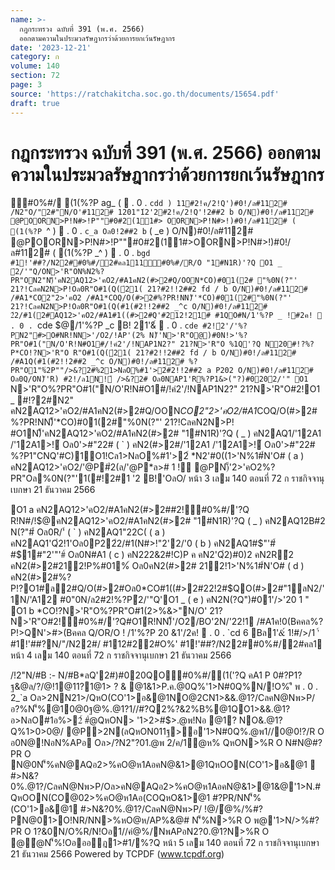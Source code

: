 ```yaml
---
name: >-
  กฎกระทรวง ฉบับที่ 391 (พ.ศ. 2566)
  ออกตามความในประมวลรัษฎากรว่าด้วยการยกเว้นรัษฎากร
date: '2023-12-21'
category: ก
volume: 140
section: 72
page: 3
source: 'https://ratchakitcha.soc.go.th/documents/15654.pdf'
draft: true
---
```


# กฎกระทรวง ฉบับที่ 391 (พ.ศ. 2566) ออกตามความในประมวลรัษฎากรว่าด้วยการยกเว้นรัษฎากร

#0%#/ (1(%?P ag_ (  . 0 . `cdd ) 11#2!ค/2!Q')#0!/ล#112# /N2"O/"2#"N/O'#112# 1201"1ํ2'2#2!ค/2!Q'!2##2 b O/N)#0!/ล#112# @POORN>P!N#>!P""#0#2(11#> OORN>P!N#>!)#0!/ล#112# ( (1(%?P `^ )  . 0 . `c_a Oล0!2##2 b` ( _e ) O/N)#0!/ล#112# @POORN>P!N#>!P""#0#2(11#>OORN>P!N#>!)#0!/ล#112# ( (1(%?P _^ )  . 0 . `bgd #1!'##?/N22##0%#/2#คล111#0%#/R/O "1#N1R)'?Q O1 _ ํ2/'"Q/ON>'R"ON%N2%?PR"ON2"N)็'คN2AQ12>'คO2/#A1คN2(#>2#Q/OON*CO)#01(2# "%0N(?"' 21?!CลคN2N>P!Oล0R"O#1(Q(ํ21( 21?#2!!2##2 fd / b O/N)#0!/ล#112# /#A1*CO2"2>'คO2 /#A1*COQ/O(#>2#%?PR!NN)็'*CO)#01(2#"%0N(?"' 21?!CลคN2N>P!Oล0R"O#1(Q(#1(#2!!2##2 _^c O/N)#0!/ล#112# 2ํ2/#1(2#AQ12>'คO2/#A1#1((#>2#Q'#212!21# #1QO#N/1'%?P _ !#2ค!  . 0 . `cde $@/1'%?P _c B! 21'&์  . 0 . `cde #2!ํ2'/'%?PN2"#>O#NR!NN>'/O2/!AP'(2% N)็'N>'R"O@)#0N!>'%?PR"O#1("N/O'R!N#O1#/!คํ2'/!NAP1N2?" 21?N>'R"O %1Q'?Q N20#!?%?P*CO!?N>'R"O R"O#1(Q(ํ21( 21?#2!!2##2 fd / b O/N)#0!/ล#112# /#A1Q(#1(#2!!2##2 _^c O/N)#0!/ล#112# %?PR"O1"%ํ2P""/>&?2#%21>NลO%#1'>2์#2!!2##2 a P202 O/N)#0!/ล#112# Oล0Q/ON)็'R) #2!/ล1N!์ />&?2# Oล0NAP1'R%?P1&>("?)#020ํ2/'" O1 ` N>'R"O%?PR"O#1("N/O'R!N#O1#/!คํ2'/!NAP1N2?" 21?N>'R"O#2!O1 _ #!?2#N2" คN2AQ12>'คO2/#A1คN2(#>2#Q/OON*CO2"2>'คO2/#A1*COQ/O(#>2#%?PR!NN)็'*CO)#01(2#"%0N(?"' 21?!CลคN2N>P! #O1N)็'คN2AQ12>'คO2/#A1คN2(#>2# "1#N1R)'?Q ( _ ) คN2AQ1/'12A1 /'12A1>!์ Oล0'>#"22# ( ` ) คN2(#>2#/'12A1 /'12A1>!์ Oล0'>#"22# %?P1"CNQ'#C)1O1!Cล1>NลO%#1'>2์ *N2'#0((1>'N%1#์N'O# ( a ) คN2AQ12>'คO2/'@P#ํ2(ล/'@P*ล># 1 !์ @PN)็'2>'คO2%?PR"Oล%0N(?"'1(#!2#1 '2 B!'OลO/ หน้า 3 เลม 140 ตอนที่ 72 ก ราชกิจจานุเบกษา 21 ธันวาคม 2566

O1 a คN2AQ12>'คO2/#A1คN2(#>2##2!#0%#/'?Q R!N#/!$@คN2AQ12>'คO2/#A1คN2(#>2# "1#N1R)'?Q ( _ ) คN2AQ12B#2 N(?"#์ Oล0R/'์ ( ` ) คN2AQ1"22C( ( a ) คN2AQ1'Qํ2!1'Oล0P22ํ2/#1(N#>!"2'2/'0 ( b ) คN2AQ1#$"'#์ #$1#"2'"'#์ Oล0N#A1 ( c ) คN222&2#!C)P ค คN2'Qํ2)#0)2 คN2R้2 คN2(#>2#212!P%#01%์ Oล0คN2(#>2# 212!1>'N%1#์N'O# ( d ) คN2(#>2#%?P!?O1#ล2#Q/O(#>2#Oล0*CO#1((#>2#22!2#$QO(#>2#"1ลN2/'1N/'A12 #0"0N/ล2#2!%?Pํ2/'"Q'O1 _ ( e ) คN2N(?Q")#01'/>'20 1 " O1 b *CO!?N>'R"O%?PR"O#1(2>%&>"N/O' 21?N>'R"O#2!#0%#/'?Q#O1R!NN)็'/O2/BO'2N/'22!1 /#A1ค!0(Bคคล%?P!>QN'>#>(Bคคล Q/OR/O ! /1'%?P 20 &1'/2ค!  . 0 . `cd 6 Bล1'&์ 1!#/>/1 '์ #1!'##?N/"/N22#/ #112#22#O%' #1!'##?/N22##0%#/2#คล1 หน้า 4 เลม 140 ตอนที่ 72 ก ราชกิจจานุเบกษา 21 ธันวาคม 2566

/!2"N/#B :- N/#B*ลQ'2#)#020QO#0%#/(1('?Q คA1 P 0#?P1?ฐ&@ล/?/@!1@11?1@1> ? & @1&1>P.ค.@0Q%'1>N#0Q%N/!O%'ี พ . 0 . 2_`a Oล>2NN21>/QหO(CO'1>อ&@1NO@2CN1>&&.@1?/CลคN@Nพ>P/ อ?%N'็%@10@0ฐ@%.@1?1//#?Q2%?&2%B%@1QO1>&&.@1?อ>NลO#1อ%>2์ #ํ@QหON> '1>2>#$>.@พ!Nอ @1? NO&.@1?Q%1>0>0@/ @P>2N(ลQหON011ฐ>อ'1>N#0Q%.@พ1//0@0!?/R O อ0N@!NอN%APอ Oล>/?N2"?01.@พ 2/ค/1ํ@ห% QหON>%R O N#N@#?PR O N@0N'็%คN@AQอ2>%คO@ห1AอคN@&1>@1QหOON(CO'1>อ&@1  #>N&?0%.@1?/CลคN@Nพ>P/Oล>คN@AQอ2>%คO@ห1AอคN@&1>@1&@'1>N.#QหOON(CO@02>%คO@ห1Aอ(COQหO&1>@1 #?PR/NN'็%(CO'1>อ&@1 #>N&?0%.@1?/CลคN@Nพ>P/ !@/ํ@%/%#?PN@01>O!NR/NN>%หO@ห/AP%&@# N'็%N>%R O พ@'1>N/>%#?PR O 1?&0N/O%R/N!Oอ1//คํ@%/NพAPอN2?0.@1?N>%R O @ํ@N'็%!Oอออฎ1>#1/%?Q หน้า 5 เลม 140 ตอนที่ 72 ก ราชกิจจานุเบกษา 21 ธันวาคม 2566 Powered by TCPDF (www.tcpdf.org)
